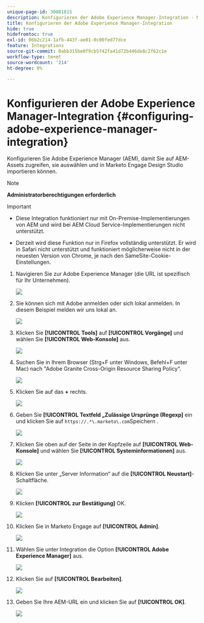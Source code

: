 ```yaml
---
unique-page-id: 30081815
description: Konfigurieren der Adobe Experience Manager-Integration - Marketo-Dokumente - Produktdokumentation
title: Konfigurieren der Adobe Experience Manager-Integration
hide: true
hidefromtoc: true
exl-id: 06b2c214-1afb-443f-ae01-0c00fed77dce
feature: Integrations
source-git-commit: 0abb315be0f9cb5f42fa41d72b446de8c2f62c1e
workflow-type: tm+mt
source-wordcount: '214'
ht-degree: 0%

---
```


# Konfigurieren der Adobe Experience Manager-Integration {#configuring-adobe-experience-manager-integration}

Konfigurieren Sie Adobe Experience Manager (AEM), damit Sie auf AEM-Assets zugreifen, sie auswählen und in Marketo Engage Design Studio importieren können.

>[!NOTE]
>
>**Administratorberechtigungen erforderlich**

>[!IMPORTANT]
>
>* Diese Integration funktioniert nur mit On-Premise-Implementierungen von AEM und wird bei AEM Cloud Service-Implementierungen nicht unterstützt.
>
>* Derzeit wird diese Funktion nur in Firefox vollständig unterstützt. Er wird in Safari nicht unterstützt und funktioniert möglicherweise nicht in der neuesten Version von Chrome, je nach den SameSite-Cookie-Einstellungen.

1. Navigieren Sie zur Adobe Experience Manager (die URL ist spezifisch für Ihr Unternehmen).

   ![](assets/one.png)

1. Sie können sich mit Adobe anmelden oder sich lokal anmelden. In diesem Beispiel melden wir uns lokal an.

   ![](assets/two.png)

1. Klicken Sie **[!UICONTROL Tools]** auf **[!UICONTROL Vorgänge]** und wählen Sie **[!UICONTROL Web-Konsole]** aus.

   ![](assets/2a.png)

1. Suchen Sie in Ihrem Browser (Strg+F unter Windows, Befehl+F unter Mac) nach &quot;Adobe Granite Cross-Origin Resource Sharing Policy“.

   ![](assets/three.png)

1. Klicken Sie auf das **+** rechts.

   ![](assets/four.png)

1. Geben Sie **[!UICONTROL Textfeld „Zulässige Ursprünge (Regexp]** ein und klicken Sie auf `https://.*\.marketo\.com`Speichern **&#x200B;**.

   ![](assets/five-psd.png)

1. Klicken Sie oben auf der Seite in der Kopfzeile auf **[!UICONTROL Web-Konsole]** und wählen Sie **[!UICONTROL Systeminformationen]** aus.

   ![](assets/six.png)

1. Klicken Sie unter „Server Information“ auf die **[!UICONTROL Neustart]**-Schaltfläche.

   ![](assets/seven.png)

1. Klicken **[!UICONTROL zur Bestätigung]** OK.

   ![](assets/eight.png)

1. Klicken Sie in Marketo Engage auf **[!UICONTROL Admin]**.

   ![](assets/nine.png)

1. Wählen Sie unter Integration die Option **[!UICONTROL Adobe Experience Manager]** aus.

   ![](assets/ten.png)

1. Klicken Sie auf **[!UICONTROL Bearbeiten]**.

   ![](assets/eleven.png)

1. Geben Sie Ihre AEM-URL ein und klicken Sie auf **[!UICONTROL OK]**.

   ![](assets/twelve.png)
